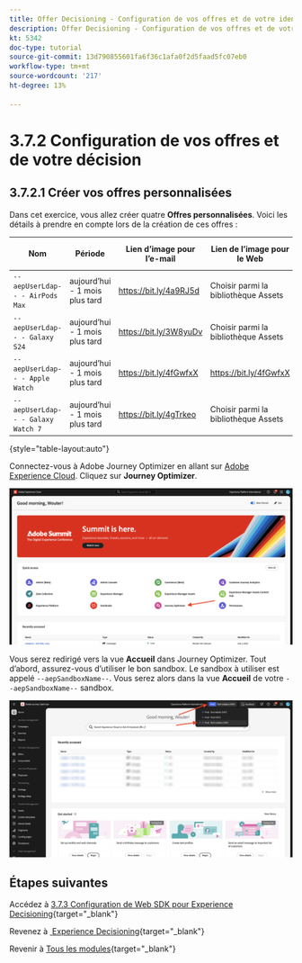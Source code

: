 ```yaml
---
title: Offer Decisioning - Configuration de vos offres et de votre identifiant de décision
description: Offer Decisioning - Configuration de vos offres et de votre identifiant de décision
kt: 5342
doc-type: tutorial
source-git-commit: 13d790855601fa6f36c1afa0f2d5faad5fc07eb0
workflow-type: tm+mt
source-wordcount: '217'
ht-degree: 13%

---
```


# 3.7.2 Configuration de vos offres et de votre décision

## 3.7.2.1 Créer vos offres personnalisées

Dans cet exercice, vous allez créer quatre **Offres personnalisées**. Voici les détails à prendre en compte lors de la création de ces offres :

| Nom | Période | Lien d’image pour l’e-mail | Lien de l’image pour le Web | Texte | Priorité | Admissibilité | Langue | Fréquence de limitation | Nom de l’image |
|-----|------------|----------------------|--------------------|------|:--------:|--------------|:-------:|:-------:|:-------:|
| `--aepUserLdap-- - AirPods Max` | aujourd’hui - 1 mois plus tard | https://bit.ly/4a9RJ5d | Choisir parmi la bibliothèque Assets | `{{ profile.person.name.firstName }}, 10% discount on AirPods Max` | 25 | all - Clientes | Anglais (États-Unis) | 3 | Apple AirPods Max- Femme.jpg |
| `--aepUserLdap-- - Galaxy S24` | aujourd’hui - 1 mois plus tard | https://bit.ly/3W8yuDv | Choisir parmi la bibliothèque Assets | `{{ profile.person.name.firstName }}, 5% discount on Galaxy S24` | 15 | all - Clientes | Anglais (États-Unis) | 3 | Galaxy S24 - Femme.jpg |
| `--aepUserLdap-- - Apple Watch` | aujourd’hui - 1 mois plus tard | https://bit.ly/4fGwfxX | https://bit.ly/4fGwfxX | `{{ profile.person.name.firstName }}, 10% discount on Apple Watch` | 25 | all - Clients | Anglais (États-Unis) | 3 | Apple Watch - Masculin.jpg |
| `--aepUserLdap-- - Galaxy Watch 7` | aujourd’hui - 1 mois plus tard | https://bit.ly/4gTrkeo | Choisir parmi la bibliothèque Assets | `{{ profile.person.name.firstName }}, 5% discount on Galaxy Watch 7` | 15 | all - Clients | Anglais (États-Unis) | 3 | Galaxy Watch7 - Homme.jpg |

{style="table-layout:auto"}

Connectez-vous à Adobe Journey Optimizer en allant sur [Adobe Experience Cloud](https://experience.adobe.com?lang=fr). Cliquez sur **Journey Optimizer**.

![ACOP &#x200B;](./../../../../modules/delivery-activation/ajo-b2c/ajob2c-1/images/acophome.png)

Vous serez redirigé vers la vue **Accueil** dans Journey Optimizer. Tout d’abord, assurez-vous d’utiliser le bon sandbox. Le sandbox à utiliser est appelé `--aepSandboxName--`. Vous serez alors dans la vue **Accueil** de votre `--aepSandboxName--` sandbox.

![ACOP &#x200B;](./../../../../modules/delivery-activation/ajo-b2c/ajob2c-1/images/acoptriglp.png)

## Étapes suivantes

Accédez à [3.7.3 Configuration de Web SDK pour Experience Decisioning](./ex3.md){target="_blank"}

Revenez à [&#x200B; Experience Decisioning &#x200B;](ajo-decisioning.md){target="_blank"}

Revenir à [Tous les modules](./../../../../overview.md){target="_blank"}
